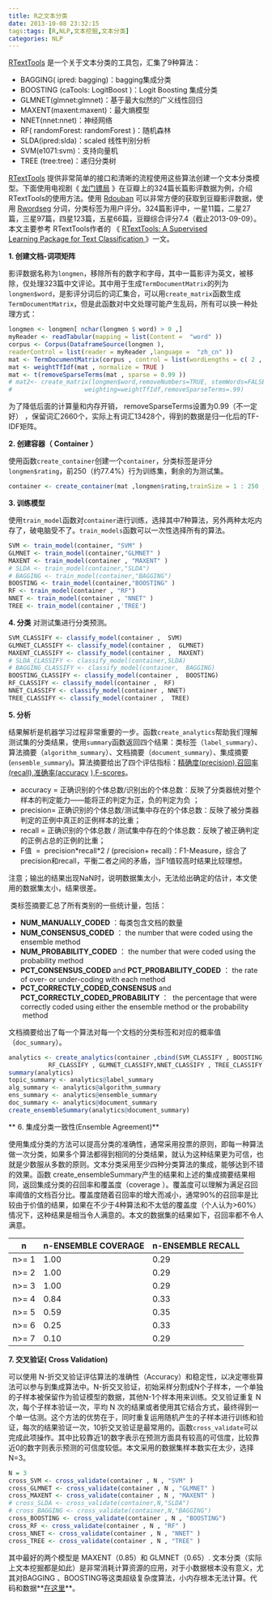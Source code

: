 ```yaml
---
title: R之文本分类
date: 2013-10-08 23:32:15
tags:tags: [R,NLP,文本挖掘,文本分类]
categories: NLP
---
```

 [RTextTools](http://www.rtexttools.com/) 是一个关于文本分类的工具包，汇集了9种算法：
*   BAGGING( ipred: bagging)：bagging集成分类
*   BOOSTING (caTools: LogitBoost )：Logit Boosting 集成分类
*   GLMNET(glmnet:glmnet)：基于最大似然的广义线性回归
*   MAXENT(maxent:maxent)：最大熵模型
*   NNET(nnet:nnet)：神经网络
*   RF( randomForest: randomForest )：随机森林  
*   SLDA(ipred:slda)：scaled 线性判别分析
*   SVM(e1071:svm)：支持向量机
*   TREE (tree:tree)：递归分类树
<!--more-->

 [RTextTools](http://cran.r-project.org/web/packages/RTextTools/index.html) 提供非常简单的接口和清晰的流程使用这些算法创建一个文本分类模型。下面使用电视剧《 [龙门镖局](http://movie.douban.com/subject/11627047/) 》在豆瓣上的324篇长篇影评数据为例，介绍RTextTools的使用方法。使用 [Rdouban](https://github.com/qxde01/Rdouban) 可以非常方便的获取到豆瓣影评数据，使用 [Rwordseg](http://jliblog.com/app/rwordseg) 分词，分类标签为用户评分。324篇影评中，一星11篇，二星27篇，三星97篇，四星123篇，五星66篇，豆瓣综合评分7.4（截止2013-09-09）。本文主要参考  RTextTools作者的   《  [ RTextTools: A Supervised Learning Package for Text Classification ](http://74.125.128.160/url?sa=t&rct=j&q=RTextTools%3A%20A%20Supervised%20Learning%20Package%20for%20Text%20Classification&source=web&cd=1&cad=rja&ved=0CCwQFjAA&url=%68%74%74%70%3a%2f%2f%6a%6f%75%72%6e%61%6c%2e%72%2d%70%72%6f%6a%65%63%74%2e%6f%72%67%2f%61%72%63%68%69%76%65%2f%32%30%31%33%2d%31%2f%63%6f%6c%6c%69%6e%67%77%6f%6f%64%2d%6a%75%72%6b%61%2d%62%6f%79%64%73%74%75%6e%2d%65%74%61%6c%2e%70%64%66&ei=JyE3UoDAPMW1iAeml4D4BA&usg=AFQjCNFifONBfB0UkaItfz29s9xprBo_nQ&bvm=bv.52164340,d.dGI) 》一文。 

**1\. 创建文档-词项矩阵**

影评数据名称为`longmen`，移除所有的数字和字母，其中一篇影评为英文，被移除，仅处理323篇中文评论。其中用于生成`TermDocumentMatrix`的列为`longmen$word`，是影评分词后的词汇集合，可以用`create_matrix`函数生成`TermDocumentMatrix`，但是此函数对中文处理可能产生乱码，所有可以换一种处理方式：

```r
longmen <- longmen[ nchar(longmen $ word) > 0 ,]
myReader <- readTabular(mapping = list(Content =  "word" ))  
corpus <- Corpus(DataframeSource(longmen ),  
readerControl = list(reader = myReader ,language =  "zh_cn" ))  
mat <- TermDocumentMatrix(corpus , control = list(wordLengths = c( 2 , Inf)))  
mat <- weightTfIdf(mat , normalize = TRUE )  
mat <- t(removeSparseTerms(mat , sparse = 0.99 ))  
# mat2<- create_matrix(longmen$word,removeNumbers=TRUE, stemWords=FALSE,   
#                    weighting=weightTfIdf,removeSparseTerms=.99)
```
为了降低后面的计算量和内存开销， removeSparseTerms设置为0.99（不一定好） ，保留词汇2660个，实际上有词汇13428个，得到的数据是归一化后的TF-IDF矩阵。
  

**2\. 创建容器（** **Container** **）**  

使用函数`create_container`创建一个`container`，分类标签是评分`longmen$rating`，前250（约77.4%）行为训练集，剩余的为测试集。
```r
container <- create_container(mat ,longmen$rating,trainSize = 1 : 250 ,testSize = 251 : 323 , virgin = FALSE )
```
**3\. 训练模型**

使用`train_model`函数对`container`进行训练，选择其中7种算法，另外两种太吃内存了，破电脑受不了。`train_models`函数可以一次性选择所有的算法。
```r
SVM <- train_model(container, "SVM" )  
GLMNET <- train_model(container,"GLMNET" )  
MAXENT <- train_model(container , "MAXENT" )  
# SLDA <- train_model(container,"SLDA")  
# BAGGING <- train_model(container,"BAGGING")  
BOOSTING <- train_model(container,"BOOSTING" )  
RF <- train_model(container , "RF")  
NNET <- train_model(container , "NNET" )  
TREE <- train_model(container ,'TREE')
```

**4\. 分类**
对测试集进行分类预测。
```r
SVM_CLASSIFY <- classify_model(container ,  SVM)  
GLMNET_CLASSIFY <- classify_model(container ,  GLMNET)  
MAXENT_CLASSIFY <- classify_model(container ,  MAXENT)  
# SLDA_CLASSIFY <- classify_model(container,SLDA)  
# BAGGING_CLASSIFY <- classify_model(container,  BAGGING)  
BOOSTING_CLASSIFY <- classify_model(container ,  BOOSTING)  
RF_CLASSIFY <- classify_model(container ,  RF)  
NNET_CLASSIFY <- classify_model(container , NNET)  
TREE_CLASSIFY <- classify_model(container ,  TREE)
```

**5\. 分析**

结果解析是机器学习过程非常重要的一步。函数`create_analytics`帮助我们理解测试集的分类结果，使用`summary`函数返回四个结果：类标签（`label_summary`）、算法摘要（`algorithm_summary`）、文档摘要（`document_summary`）、集成摘要(`ensemble_summary`)。算法摘要给出了四个评估指标：[精确度(precision),召回率(recall)](http://en.wikipedia.org/wiki/Precision_and_recall),[准确率(accuracy](http://en.wikipedia.org/wiki/Accuracy_and_precision) ),[F-scores](http://en.wikipedia.org/wiki/F-measure)。

*   accuracy = 正确识别的个体总数/识别出的个体总数：反映了分类器统对整个样本的判定能力——能将正的判定为正，负的判定为负 ；
*   precision= 正确识别的个体总数/测试集中存在的个体总数：反映了被分类器判定的正例中真正的正例样本的比重；
*   recall = 正确识别的个体总数 / 测试集中存在的个体总数：反映了被正确判定的正例占总的正例的比重；
*   F值  =  precision\*recall\*2 / (precision+ recall)：F1-Measure，综合了precision和recall，平衡二者之间的矛盾，当F1值较高时结果比较理想。

注意；输出的结果出现NaN时，说明数据集太小，无法给出确定的估计，本文使用的数据集太小，结果很差。

 类标签摘要汇总了所有类别的一些统计量，包括：
*   **NUM\_MANUALLY\_CODED** ：每类包含文档的数量
*   **NUM\_CONSENSUS\_CODED** ： the number that were coded using the ensemble method 
*   **NUM\_PROBABILITY\_CODED** ： the number that were coded using the probability method
*   **PCT\_CONSENSUS\_CODED** and **PCT\_PROBABILITY\_CODED** ： the rate of over- or under-coding with each method 
*   **PCT\_CORRECTLY\_CODED_CONSENSUS** and **PCT\_CORRECTLY\_CODED_PROBABILITY** ：  the percentage that were correctly coded using either the ensemble method or the probability  method 

文档摘要给出了每一个算法对每一个文档的分类标签和对应的概率值（`doc_summary`）。
```r
analytics <- create_analytics(container ,cbind(SVM_CLASSIFY , BOOSTING_CLASSIFY ,
           RF_CLASSIFY , GLMNET_CLASSIFY,NNET_CLASSIFY , TREE_CLASSIFY , MAXENT_CLASSIFY))  
summary(analytics)  
topic_summary <- analytics@label_summary  
alg_summary <- analytics@algorithm_summary  
ens_summary <- analytics@ensemble_summary  
doc_summary <- analytics@document_summary  
create_ensembleSummary(analytics@document_summary)
```
** 6\. 集成分类一致性(Ensemble Agreement)**

使用集成分类的方法可以提高分类的准确性，通常采用投票的原则，即每一种算法做一次分类，如果多个算法都得到相同的分类结果，就认为这种结果更为可信，也就是少数服从多数的原则。文本分类采用至少四种分类算法的集成，能够达到不错的效果。函数 create_ensembleSummary产生的结果和上述的集成摘要结果相同，返回集成分类的召回率和覆盖度（coverage ）。覆盖度可以理解为满足召回率阈值的文档百分比。覆盖度随着召回率的增大而减小，通常90%的召回率是比较由于价值的结果，如果在不少于4种算法和不太低的覆盖度（个人认为>60%）情况下，这种结果是相当令人满意的。本文的数据集的结果如下，召回率都不令人满意。

n|n-ENSEMBLE COVERAGE|n-ENSEMBLE RECALL
---|---|---
n>= 1|1.00|0.29
n>= 2|1.00|0.29
n>= 3|1.00|0.29
n>= 4|0.84|0.33
n>= 5|0.59|0.35
n>= 6|0.25|0.33
n>= 7|0.10|0.29

**7\. 交叉验证(** **Cross Validation)**

可以使用 N-折交叉验证评估算法的准确性（Accuracy）和稳定性，以决定哪些算法可以参与到集成算法中。N-折交叉验证，初始采样分割成N个子样本，一个单独的子样本被保留作为验证模型的数据，其他N-1个样本用来训练。交叉验证重复 N 次，每个子样本验证一次，平均 N 次的结果或者使用其它结合方式，最终得到一个单一估测。这个方法的优势在于，同时重复运用随机产生的子样本进行训练和验证，每次的结果验证一次，10折交叉验证是最常用的。函数`cross_validate`可以完成此项操作。其中比较靠近1的数字表示在预测方面具有较高的可信度，比较靠近0的数字则表示预测的可信度较低。本文采用的数据集样本数实在太少，选择N=3。
```r
N = 3  
cross_SVM <- cross_validate(container , N , "SVM" )  
cross_GLMNET <- cross_validate(container , N , "GLMNET" )  
cross_MAXENT <- cross_validate(container , N , "MAXENT" )  
# cross_SLDA <- cross_validate(container,N,"SLDA")  
# cross_BAGGING <- cross_validate(container,N,"BAGGING")  
cross_BOOSTING <- cross_validate(container , N , "BOOSTING")
cross_RF <- cross_validate(container , N , "RF" )  
cross_NNET <- cross_validate(container , N , "NNET" )
cross_TREE <- cross_validate(container , N , "TREE" )
```
其中最好的两个模型是 MAXENT（0.85）和 GLMNET（0.65）.
文本分类（实际上文本挖掘都是如此）是非常消耗计算资源的应用，对于小数据根本没有意义，尤其对BAGGING 、BOOSTING等这类超级复杂度算法，小内存根本无法计算。代码和数据**[在这里](https://github.com/qxde01/myRproj/tree/master/longmen)**。
